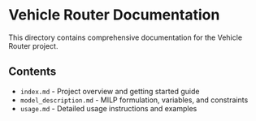 # Vehicle Router Documentation

This directory contains comprehensive documentation for the Vehicle Router project.

## Contents

- `index.md` - Project overview and getting started guide
- `model_description.md` - MILP formulation, variables, and constraints
- `usage.md` - Detailed usage instructions and examples